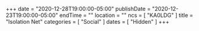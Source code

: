 +++
date = "2020-12-28T19:00:00-05:00"
publishDate = "2020-12-23T19:00:00-05:00"
endTime = ""
location = ""
ncs = [ "KA0LDG" ]
title = "Isolation Net"
categories = [ "Social" ]
dates = [ "Hidden" ]
+++
